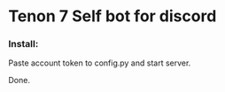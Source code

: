 # Tenon 7 Self bot for discord

### Install:
Paste account token to config.py and start server.

Done.
